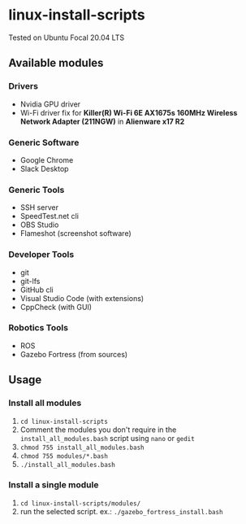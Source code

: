 # linux-install-scripts
Tested on Ubuntu Focal 20.04 LTS
## Available modules
### Drivers
- Nvidia GPU driver
- Wi-Fi driver fix for **Killer(R) Wi-Fi 6E AX1675s 160MHz Wireless Network Adapter (211NGW)** in **Alienware x17 R2**

### Generic Software
- Google Chrome
- Slack Desktop

### Generic Tools
- SSH server
- SpeedTest.net cli
- OBS Studio
- Flameshot (screenshot software)

### Developer Tools
- git
- git-lfs
- GitHub cli
- Visual Studio Code (with extensions)
- CppCheck (with GUI)

### Robotics Tools
- ROS
- Gazebo Fortress (from sources)

## Usage
### Install all modules
1. `cd linux-install-scripts`
2. Comment the modules you don't require in the `install_all_modules.bash` script using `nano` or `gedit`
3. `chmod 755 install_all_modules.bash`
4. `chmod 755 modules/*.bash`
5. `./install_all_modules.bash`

### Install a single module
1. `cd linux-install-scripts/modules/`
2. run the selected script. ex.: `./gazebo_fortress_install.bash`
